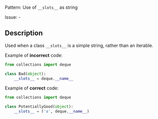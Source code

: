 Pattern: Use of `__slots__` as string

Issue: -

## Description

Used when a class `__slots__` is a simple string, rather than an iterable.


Example of **incorrect** code:

```python
from collections import deque

class Bad(object):
    __slots__ = deque.__name__
```

Example of **correct** code:

```python
from collections import deque

class PotentiallyGood(object):
    __slots__ = ('a', deque.__name__)
```
